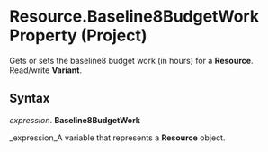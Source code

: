 
# Resource.Baseline8BudgetWork Property (Project)

Gets or sets the baseline8 budget work (in hours) for a  **Resource**. Read/write  **Variant**.


## Syntax

 _expression_. **Baseline8BudgetWork**

 _expression_A variable that represents a  **Resource** object.


